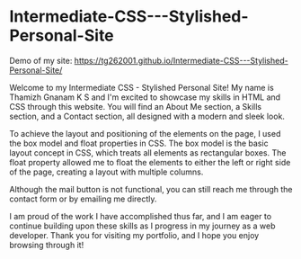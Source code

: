 # Intermediate-CSS---Stylished-Personal-Site

Demo of my site: https://tg262001.github.io/Intermediate-CSS---Stylished-Personal-Site/


Welcome to my Intermediate CSS - Stylished Personal Site! My name is Thamizh Gnanam K S and I'm excited to showcase my skills in HTML and CSS through this website.
You will find an About Me section, a Skills section, and a Contact section, all designed with a modern and sleek look.

To achieve the layout and positioning of the elements on the page, I used the box model and float properties in CSS. The box model is the basic layout concept in CSS, which treats all elements as rectangular boxes. The float property allowed me to float the elements to either the left or right side of the page, creating a layout with multiple columns.

Although the mail button is not functional, you can still reach me through the contact form or by emailing me directly.

I am proud of the work I have accomplished thus far, and I am eager to continue building upon these skills as I progress in my journey as a web developer. Thank you for visiting my portfolio, and I hope you enjoy browsing through it!


